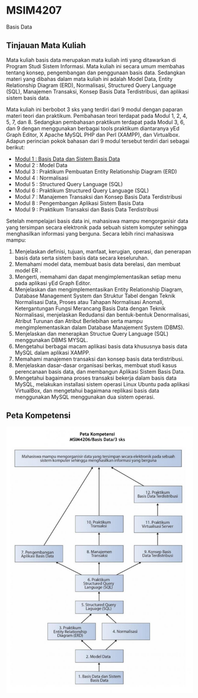 # MSIM4207

Basis Data

## Tinjauan Mata Kuliah

Mata kuliah basis data merupakan mata kuliah inti yang ditawarkan di Program Studi Sistem Informasi. Mata kuliah ini secara umum membahas tentang konsep, pengembangan dan penggunaan basis data. Sedangkan materi yang dibahas dalam mata kuliah ini adalah Model Data, Entity Relationship Diagram (ERD), Normalisasi, Structured Query Language (SQL), Manajemen Transaksi, Konsep Basis Data Terdistribusi, dan aplikasi sistem basis data.

Mata kuliah ini berbobot 3 sks yang terdiri dari 9 modul dengan paparan materi teori dan praktikum. Pembahasan teori terdapat pada Modul 1, 2, 4, 5, 7, dan 8. Sedangkan pembahasan praktikum terdapat pada Modul 3, 6, dan 9 dengan menggunakan berbagai tools praktikum diantaranya yEd Graph Editor, X Apache MySQL PHP dan Perl (XAMPP), dan Virtualbox. Adapun perincian pokok bahasan dari 9 modul tersebut terdiri dari sebagai berikut:

- [Modul 1 : Basis Data dan Sistem Basis Data](modul-01/README.md)
- Modul 2 : Model Data
- Modul 3 : Praktikum Pembuatan Entity Relationship Diagram (ERD)
- Modul 4 : Normalisasi
- Modul 5 : Structured Query Language (SQL)
- Modul 6 : Praktikum Structured Query Language (SQL)
- Modul 7 : Manajemen Transaksi dan Konsep Basis Data Terdistribusi
- Modul 8 : Pengembangan Aplikasi Sistem Basis Data
- Modul 9 : Praktikum Transaksi dan Basis Data Terdistribusi

Setelah mempelajari basis data ini, mahasiswa mampu mengorganisir data yang tersimpan secara elektronik pada sebuah sistem komputer sehingga menghasilkan informasi yang berguna. Secara lebih rinci mahasiswa mampu:

1. Menjelaskan definisi, tujuan, manfaat, kerugian, operasi, dan penerapan basis data serta sistem basis data secara keseluruhan.
2. Memahami model data, membuat basis data berelasi, dan membuat model ER .
3. Mengerti, memahami dan dapat mengimplementasikan setiap menu pada aplikasi yEd Graph Editor.
4. Menjelaskan dan mengimplementasikan Entity Relationship Diagram, Database Management System dan Struktur Tabel dengan Teknik Normalisasi Data, Proses atau Tahapan Normalisasi Anomali, Ketergantungan Fungsi Merancang Basis Data dengan Teknik Normalisasi, menjelaskan Redudansi dan bentuk-bentuk Denormalisasi, Atribut Turunan dan Atribut Berlebihan serta mampu mengimplementasikan dalam Database Manajement System (DBMS).
5. Menjelaskan dan menerapkan Structue Query Language (SQL) menggunakan DBMS MYSQL.
6. Mengetahui berbagai macam aplikasi basis data khususnya basis data MySQL dalam aplikasi XAMPP.
7. Memahami manajemen transaksi dan konsep basis data terdistribusi.
8. Menjelaskan dasar-dasar organisasi berkas, membuat studi kasus perencanaan basis data, dan membangun Aplikasi Sistem Basis Data.
9. Mengetahui bagaimana proses transaksi bekerja dalam basis data MySQL, melakukan installasi sistem operasi Linux Ubuntu pada aplikasi VirtualBox, dan mengetahui bagaimana replikasi basis data menggunakan MySQL menggunakan dua sistem operasi.

## Peta Kompetensi

![Peta Kompetensi](media/peta-kompetensi.png)
